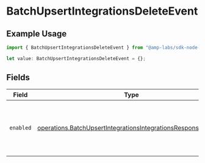 # BatchUpsertIntegrationsDeleteEvent

## Example Usage

```typescript
import { BatchUpsertIntegrationsDeleteEvent } from "@amp-labs/sdk-node-platform/models/operations";

let value: BatchUpsertIntegrationsDeleteEvent = {};
```

## Fields

| Field                                                                                                                                          | Type                                                                                                                                           | Required                                                                                                                                       | Description                                                                                                                                    |
| ---------------------------------------------------------------------------------------------------------------------------------------------- | ---------------------------------------------------------------------------------------------------------------------------------------------- | ---------------------------------------------------------------------------------------------------------------------------------------------- | ---------------------------------------------------------------------------------------------------------------------------------------------- |
| `enabled`                                                                                                                                      | [operations.BatchUpsertIntegrationsIntegrationsResponseEnabled](../../models/operations/batchupsertintegrationsintegrationsresponseenabled.md) | :heavy_minus_sign:                                                                                                                             | If always, the integration will subscribe to delete events.                                                                                    |
